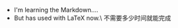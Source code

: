 - I'm learning the Markdown....
- But has used with LaTeX now.\\
不需要多少时间就能完成

<!---
yuanj14/yuanj14 is a ✨ special ✨ repository because its `README.md` (this file) appears on your GitHub profile.
You can click the Preview link to take a look at your changes.
--->

